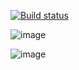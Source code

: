 [![Build status](https://ci.appveyor.com/api/projects/status/46s32lbkl2bq135o?svg=true)](https://ci.appveyor.com/project/YadIrina/at-hw5-patterns1)

![image](https://github.com/user-attachments/assets/d7b2ced7-ca25-4d5f-b3f8-f252b633f7b5)

![image](https://github.com/user-attachments/assets/e9b2f1b2-8ffe-49e4-b811-233238ca7607)
